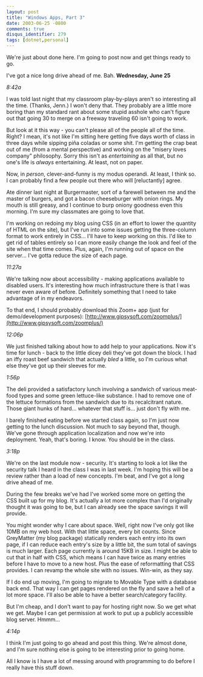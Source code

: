 ```yaml
---
layout: post
title: "Windows Apps, Part 3"
date: 2003-06-25 -0800
comments: true
disqus_identifier: 279
tags: [dotnet,personal]
---
```

<!--markdownlint-disable MD036 -->
We're just about done here. I'm going to post now and get things ready
to go.

 I've got a nice long drive ahead of me. Bah.
 **Wednesday, June 25**

 *8:42a*

 I was told last night that my classroom play-by-plays aren't so
interesting all the time. (Thanks, Jenn.) I won't deny that. They
probably are a little more boring than my standard rant about some
stupid asshole who can't figure out that going 30 to merge on a freeway
traveling 60 isn't going to work.

 But look at it this way - you can't please all of the people all of the
time. Right? I mean, it's not like I'm sitting here getting five days
worth of class in three days while sipping piña coladas or some shit.
I'm getting the crap beat out of me (from a mental perspective) and
working on the "misery loves company" philosophy. Sorry this isn't as
*entertaining* as all that, but no one's life is *always* entertaining.
At least, not on paper.

 Now, in *person*, clever-and-funny is my modus operandi. At least, I
think so. I can probably find a few people out there who will
[reluctantly] agree.

 Ate dinner last night at Burgermaster, sort of a farewell between me
and the master of burgers, and got a bacon cheeseburger with onion
rings. My mouth is still greasy, and I continue to burp oniony goodness
even this morning. I'm sure my classmates are going to love that.

 I'm working on redoing my blog using CSS (in an effort to lower the
quantity of HTML on the site), but I've run into some issues getting the
three-column format to work entirely in CSS... I'll have to keep working
on this. I'd like to get rid of tables entirely so I can more easily
change the look and feel of the site when that time comes. Plus, again,
I'm running out of space on the server... I've gotta reduce the size of
each page.

 *11:27a*

 We're talking now about accessibility - making applications available
to disabled users. It's interesting how much infrastructure there is
that I was never even aware of before. Definitely something that I need
to take advantage of in my endeavors.

 To that end, I should probably download this Zoom+ app (just for
demo/development purposes):
[http://www.gipsysoft.com/zoomplus/](http://www.gipsysoft.com/zoomplus/)

 *12:06p*

 We just finished talking about how to add help to your applications.
Now it's time for lunch - back to the little dicey deli they've got down
the block. I had an iffy roast beef sandwich that actually *bled* a
little, so I'm curious what else they've got up their sleeves for me.

 *1:56p*

 The deli provided a satisfactory lunch involving a sandwich of various
meat-food types and some green lettuce-like substance. I had to remove
one of the lettuce formations from the sandwich due to its recalcitrant
nature. Those giant hunks of hard... whatever that stuff is... just
don't fly with me.

 I barely finished eating before we started class again, so I'm just now
getting to the lunch discussion. Not much to say beyond that, though.
We've gone through application localization and now we're into
deployment. Yeah, that's boring. I know. You should be in the class.

 *3:18p*

 We're on the last module now - security. It's starting to look a lot
like the security talk I heard in the class I was in last week. I'm
hoping this will be a review rather than a load of new concepts. I'm
beat, and I've got a long drive ahead of me.

 During the few breaks we've had I've worked some more on getting the
CSS built up for my blog. It's actually a lot more complex than I'd
originally thought it was going to be, but I can already see the space
savings it will provide.

 You might wonder why I care about space. Well, right now I've only got
like 10MB on my web host. With that little space, every bit counts.
Since GreyMatter (my blog package) statically renders each entry into
its own page, if I can reduce each entry's size by a little bit, the sum
total of savings is much larger. Each page currently is around 15KB in
size. I might be able to cut that in half with CSS, which means I can
have twice as many entries before I have to move to a new host. Plus the
ease of reformatting that CSS provides. I can revamp the whole site with
no issues. Win-win, as they say.

 If I do end up moving, I'm going to migrate to Movable Type with a
database back end. That way I can get pages rendered on the fly and save
a hell of a lot more space. I'll also be able to have a better
search/category facility.

 But I'm cheap, and I don't want to pay for hosting right now. So we get
what we get. Maybe I can get permission at work to put up a publicly
accessible blog server. Hmmm...

 *4:14p*

 I think I'm just going to go ahead and post this thing. We're almost
done, and I'm sure nothing else is going to be interesting prior to
going home.

 All I know is I have a lot of messing around with programming to do
before I really have this stuff down.
